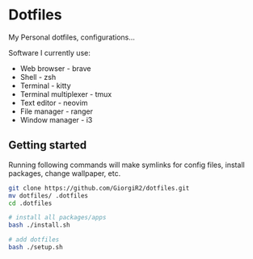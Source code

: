# Dotfiles

My Personal dotfiles, configurations...

Software I currently use:
 - Web browser - brave
 - Shell - zsh
 - Terminal - kitty
 - Terminal multiplexer - tmux
 - Text editor - neovim
 - File manager - ranger
 - Window manager - i3

## Getting started

Running following commands will make symlinks for config files, install packages, change wallpaper, etc.

```sh
git clone https://github.com/GiorgiR2/dotfiles.git
mv dotfiles/ .dotfiles
cd .dotfiles

# install all packages/apps
bash ./install.sh

# add dotfiles
bash ./setup.sh
```
